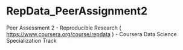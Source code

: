 # RepData_PeerAssignment2
Peer Assessment 2 - Reproducible Research ( https://www.coursera.org/course/repdata ) - Coursera Data Science Specialization Track 
